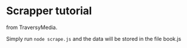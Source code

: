 # Scrapper tutorial

from TraversyMedia.

Simply run `node scrape.js` and the data will be stored in the file book.js